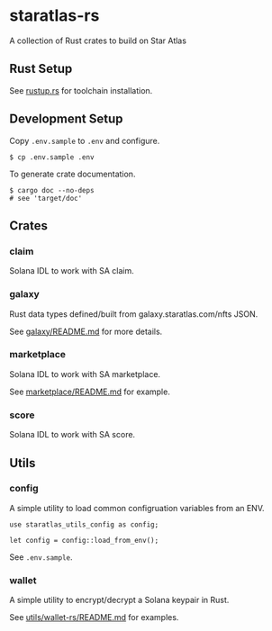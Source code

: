 # staratlas-rs

A collection of Rust crates to build on Star Atlas

## Rust Setup

See [rustup.rs](https://rustup.rs/) for toolchain installation.

## Development Setup

Copy `.env.sample` to `.env` and configure.

```
$ cp .env.sample .env
```

To generate crate documentation.

```
$ cargo doc --no-deps
# see 'target/doc'
```

## Crates

### claim

Solana IDL to work with SA claim.

### galaxy

Rust data types defined/built from galaxy.staratlas.com/nfts JSON.

See [galaxy/README.md](galaxy/README.md) for more details.

### marketplace

Solana IDL to work with SA marketplace.

See [marketplace/README.md](marketplace/README.md) for example.

### score

Solana IDL to work with SA score.

## Utils

### config

A simple utility to load common configruation variables from an ENV.

```
use staratlas_utils_config as config;

let config = config::load_from_env();
```

See `.env.sample`.

### wallet

A simple utility to encrypt/decrypt a Solana keypair in Rust.

See [utils/wallet-rs/README.md](utils/wallet-rs/README.md) for examples.